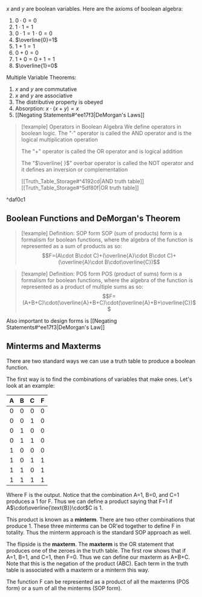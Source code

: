 $x$ and $y$ are boolean variables.
Here are the axioms of boolean algebra:
1. $0\cdot0=0$
2. $1\cdot1=1$
3. $0\cdot1=1\cdot0=0$
4. $\overline{0}=1$
5. $1+1=1$
6. $0+0=0$
7. $1+0=0+1=1$
8. $\overline{1}=0$

Multiple Variable Theorems:
1. $x$ and $y$ are commutative
2. $x$ and $y$ are associative
3. The distributive property is obeyed
4. Absorption: $x\cdot(x+y)=x$
5. [[Negating Statements#^ee17f3|DeMorgan's Laws]]

>[!example] Operators in Boolean Algebra
>We define operators in boolean logic.
>The "$\cdot$" operator is called the AND operator and is the logical multiplication operation
>
>The "$+$" operator is called the OR operator and is logical addition
>
>The "$\overline{ }$" overbar operator is called the NOT operator and it defines an inversion or complementation
>
>[[Truth_Table_Storage#^4192cd|AND truth table]]
>[[Truth_Table_Storage#^5df80f|OR truth table]]

^daf0c1
## Boolean Functions and DeMorgan's Theorem
>[!example] Definition: SOP form
>SOP (sum of products) form is a formalism for boolean functions, where the algebra of the function is represented as a sum of products as so:
>$$F=(A\cdot B\cdot C)+(\overline{A}\cdot B\cdot C)+(\overline{A}\cdot B\cdot\overline{C})$$

>[!example] Definition: POS form
>POS (product of sums) form is a formalism for boolean functions, where the algebra of the function is represented as a product of multiple sums as so:
>$$F=(A+B+C)\cdot(\overline{A}+B+C)\cdot(\overline{A}+B+\overline{C})$$

Also important to design forms is [[Negating Statements#^ee17f3|DeMorgan's Law]]

## Minterms and Maxterms
There are two standard ways we can use a truth table to produce a boolean function.

The first way is to find the combinations of variables that make ones. Let's look at an example:

|  A  |  B  |  C  |  F  |
|:---:|:---:|:---:|:---:|
|  0  |  0  |  0  |  0  |
|  0  |  0  |  1  |  0  |
|  0  |  1  |  0  |  0  |
|  0  |  1  |  1  |  0  |
|  1  |  0  |  0  |  0  |
|  1  |  0  |  1  |  1  |
|  1  |  1  |  0  |  1  |
|  1  |  1  |  1  |  1  |

Where F is the output. Notice that the combination A=1, B=0, and C=1 produces a 1 for F. Thus we can define a product saying that F=1 if A$\cdot\overline{\text{B}}\cdot$C is 1. 

This product is known as a **minterm**. There are two other combinations that produce 1. These three minterms can be OR'ed together to define F in totality. Thus the minterm approach is the standard SOP approach as well.

The flipside is the **maxterm**. The **maxterm** is the OR statement that produces one of the zeroes in the truth table. The first row shows that if A=1, B=1, and C=1, then F=0. Thus we can define our maxterm as A+B+C. Note that this is the negation of the product (ABC). Each term in the truth table is associated with a maxterm or a minterm this way. 

The function F can be represented as a product of all the maxterms (POS form) or a sum of all the minterms (SOP form).  

